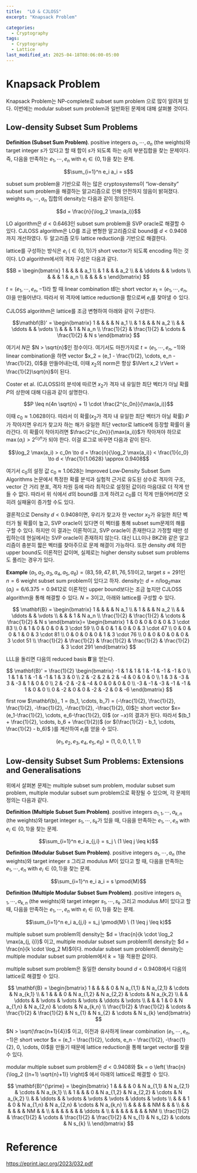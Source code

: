 ```yaml
---
title:  "LO & CJLOSS"
excerpt: "Knapsack Problem"

categories:
  - Cryptography
tags:
  - Cryptography
  - Lattice
last_modified_at: 2025-04-18T08:06:00-05:00
---
```


# Knapsack Problem

Knapsack Problem는 NP-complete로 subset sum problem 으로 많이 알려져 있다. 이번에는 modular subset sum problem과 일반화된 문제에 대해 살펴볼 것이다. 

##  Low-density Subset Sum Problems

**Definition (Subset Sum Problem)**. positive integers $a_1, \cdots, a_n$ (the weights)와 target integer $s$가 있다고 할 때 합이 $s$가 되도록 하는 $a_i$의 부분집합을 찾는 문제이다. 즉, 다음을 만족하는 $e_1, \cdots, e_n$ with $e_i \in \lbrace 0, 1 \rbrace$을 찾는 문제. 

$$\sum_{i=1}^n e_i a_i = s$$ 

subset sum problem을 기반으로 하는 많은 cryptosystems이 “low-density” subset sum problem을 해결하는 알고리즘으로 인해 안전하지 않음이 밝혀졌다. weights $a_1, \cdots, a_n$ 집합의 density는 다음과 같이 정의된다. 

$$d = \frac{n}{\log_2 \max(a_i)}$$

LO algorithm은 $d<0.6463$인 subset sum problem을 SVP oracle로 해결할 수 있다. CJLOSS algorithm은 LO를 조금 변형한 알고리즘으로 bound를 $d<0.9408$까지 개선하였다. 두 알고리즘 모두 lattice reduction을 기반으로 해결한다. 

lattice를 구성하는 방식은 $e_i$ ($\in \lbrace 0, 1 \rbrace$)가 short vector가 되도록 encoding 하는 것이다. LO algorithm에서의 격자 구성은 다음과 같다. 

$$B = 
\begin{bmatrix}
1      &        &        &        & a_1 \\
       & 1      &        &        & a_2 \\
       &        & \ddots &        & \vdots \\
       &        &        & 1      & a_n \\
       &        &        &        & s
\end{bmatrix}
$$

$t = (e_1, \cdots, e_n, -1)$라 할 때 linear combination $tB$는 short vector $x_1 = (e_1, \cdots, e_n, 0)$을 만들어낸다. 따라서 위 격자에 lattice reduction을 함으로써 $e_i$를 찾아낼 수 있다.

CJLOSS algorithm은 lattice를 조금 변형하여 아래와 같이 구성한다. 

$$\mathbf{B}' =
\begin{bmatrix}
1      &        &        &        & N a_1 \\
       & 1      &        &        & N a_2 \\
       &        & \ddots &        & \vdots \\
       &        &        & 1      & N a_n \\
\frac{1}{2} & \frac{1}{2} & \cdots & \frac{1}{2} & N s
\end{bmatrix}
$$

여기서 $N$은 $N > \sqrt{n}$인 정수이다. 여기서도 마찬가지로 $t = (e_1, \cdots, e_n, -1)$와 linear combination을 하면 vector $x_2 = (e_1 - \frac{1}{2}, \cdots, e_n - \frac{1}{2}, 0)$을 만들어내는데, 
이때 $x_2$의 norm은 항상 $\lVert x_2 \rVert = \frac{1}{2}\sqrt{n}$이 된다. 

Coster et al. (CJLOSS)의 분석에 따르면 $x_2$가 격자 내 유일한 최단 벡터가 아닐 확률 $P$의 상한에 대해 다음과 같이 설명한다. 

$$P \leq n(4n \sqrt{n} + 1) \cdot \frac{2^{c_0n}}{\max(a_i)}$$

이때 $c_0 \approx 1.0628$이다. 따라서 이 확률($x_2$가 격자 내 유일한 최단 벡터가 아닐 확률) $P$가 작아지면 우리가 찾고자 하는 해가 유일한 최단 vector로 lattice에 등장할 확률이 올라간다. 
이 확률이 작아지려면 $\frac{2^{c_0n}}{\max(a_i)}$가 작아져야 하므로 $\max(a_i) > 2^{c_0n}$가 되야 한다. 이걸 로그로 바꾸면 다음과 같이 된다. 

$$\log_2 \max(a_i) > c_0n \to d = \frac{n}{\log_2 \max(a_i)} < \frac{1}{c_0} \to d < \frac{1}{1.0628} \approx 0.9408$$ 

여기서 $c_0$의 설정 값 $c_0 \approx 1.0628$는 Improved Low‑Density Subset Sum Algorithms 논문에서 특정한 확률 분석과 실험적 근거로 유도된 상수로 격자의 구조, vector 간 거리 분포, 격자 차원 등에 따라 최적으로 설정된 값이라 마음대로 더 작게 만들 수 없다. 따라서 위 식에서 $d$의 bound를 크게 하려고 $c_0$를 더 작게 만들어버리면 오히려 실패율이 증가할 수도 있다. 

결론적으로 Density $d< 0.9408$이면, 우리가 찾고자 한 vector $x_2$가 유일한 최단 벡터가 될 확률이 높고, SVP oracle이 있다면 이 벡터를 통해 subset sum문제의 해를 구할 수 있다. 하지만 이 결과는 이론적이고, SVP oracle이 존재한다고 가정할 때만 성립하는데 현실에서는 SVP oracle이 존재하지 않는다. 대신 LLL이나 BKZ와 같은 알고리즘이 충분히 짧은 벡터를 찾아주므로 문제 해결이 가능하다. 또한 density $d$에 의한 upper bound도 이론적인 값이며, 실제로는 higher density subset sum problems도 풀리는 경우가 있다.  

**Example** $(a_1, a_2, a_3, a_4, a_5, a_6) = (83, 59, 47, 81, 76, 51)$이고, target $s=291$인 $n=6$ weight subset sum problem이 있다고 하자. density는 $d=n/ \log_2 \max(a_i) = 6/6.375 = 0.9412$로 이론적인 upper bound보다는 조금 높지만 CJLOSS algorithm을 통해 해결할 수 있다. $N=3$이고, 아래와 lattice를 구성할 수 있다. 

$$
\mathbf{B} =
\begin{bmatrix}
1      &        &        &        & N a_1 \\
       & 1      &        &        & N a_2 \\
       &        & \ddots &        & \vdots \\
       &        &        & 1      & N a_n \\
\frac{1}{2} & \frac{1}{2} & \cdots & \frac{1}{2} & N s
\end{bmatrix}=
\begin{bmatrix}
1 & 0 & 0 & 0 & 0 & 3 \cdot 83 \\
0 & 1 & 0 & 0 & 0 & 3 \cdot 59 \\
0 & 0 & 1 & 0 & 0 & 3 \cdot 47 \\
0 & 0 & 0 & 1 & 0 & 3 \cdot 81 \\
0 & 0 & 0 & 0 & 1 & 3 \cdot 76 \\
0 & 0 & 0 & 0 & 0 & 3 \cdot 51 \\
\frac{1}{2} & \frac{1}{2} & \frac{1}{2} & \frac{1}{2} & \frac{1}{2} & 3 \cdot 291
\end{bmatrix}
$$

LLL을 돌리면 다음의 reduced basis $\mathbf{B}'$을 얻는다. 

$$
\mathbf{B}' = \frac{1}{2}
\begin{bmatrix}
-1 &  1 &  1 &  1 & -1 & -1 & -1 &  0 \\
 1 &  1 &  1 & -1 & -1 &  1 &  3 &  0 \\
 2 & -2 &  2 &  2 & -4 &  0 &  0 &  0 \\
 1 &  3 & -3 &  3 & -3 &  1 &  0 &  0 \\
 2 & -2 & -2 & -4 &  0 &  0 &  0 &  0 \\
-3 & -1 & -3 & -1 & -1 &  1 &  0 &  0 \\
 0 & -2 &  0 &  0 & -2 & -2 &  0 & -6
\end{bmatrix}
$$

first row $\mathbf{b}_ 1 = (b_1, \cdots, b_7) = (-\frac{1}{2}, \frac{1}{2}, \frac{1}{2}, -\frac{1}{2}, -\frac{1}{2}, -\frac{1}{2}, 0)$는 short vector $x=(e_1-\frac{1}{2}, \cdots, e_6-\frac{1}{2}, 0)$ (or $-x$)의 결과가 된다. 따라서 $(b_1 + \frac{1}{2}, \cdots, b_6 + \frac{1}{2})$ (or $(\frac{1}{2} - b_1, \cdots, \frac{1}{2} - b_6)$ )를 계산하여 $e_i$를 얻을 수 있다. 

$$(e_1, e_2, e_3, e_4, e_5, e_6) = (1, 0, 0, 1, 1, 1)$$

## Low-density Subset Sum Problems: Extensions and Generalisations

위에서 살펴본 문제는 multiple subset sum problem, modular subset sum problem, multiple modular subset sum problem으로 확장될 수 있으며, 각 문제의 정의는 다음과 같다. 

**Definition (Multiple Subset Sum Problem)**. positive integers $a_{1,1}, \cdots, a_{k,n}$ (the weights)와 target integer $s_1, \cdots, s_k$가 있을 때, 다음을 만족하는 $e_1, \cdots, e_n$ with $e_i \in \lbrace 0, 1 \rbrace$을 찾는 문제.

$$\sum_{i=1}^n e_i a_{j,i} = s_j \ (1 \leq j \leq k)$$ 

**Definition (Modular Subset Sum Problem)**. positive integers $a_1, \cdots, a_n$ (the weights)와 target integer $s$ 그리고 modulus $M$이 있다고 할 때, 다음을 만족하는 $e_1, \cdots, e_n$ with $e_i \in \lbrace 0, 1 \rbrace$을 찾는 문제.

$$\sum_{i=1}^n e_i a_i = s \pmod{M}$$ 

**Definition (Multiple Modular Subset Sum Problem)**. positive integers $a_{1,1}, \cdots, a_{k,n}$ (the weights)와 target integer $s_1, \cdots, s_k$ 그리고 modulus $M$이 있다고 할 때, 다음을 만족하는 $e_1, \cdots, e_n$ with $e_i \in \lbrace 0, 1 \rbrace$을 찾는 문제.

$$\sum_{i=1}^n e_i a_{j,i} = s_j \pmod{M} \ (1 \leq j \leq k)$$ 

multiple subset sum problem의 density는 $d = \frac{n}{k \cdot \log_2 \max(a_{j, i})}$ 이고, multiple modular subset sum problem의 density는 $d = \frac{n}{k \cdot \log_2 M}$이다. modular subset sum problem의 density는 multiple modular subset sum problem에서 $k=1$을 적용한 값이다. 

multiple subset sum problem은 동일한 density bound $d < 0.9408$에서 다음의 lattice로 해결할 수 있다. 

$$
\mathbf{B} =
\begin{bmatrix}
1 & & & & 0 & N a_{1,1} & N a_{2,1} & \cdots & N a_{k,1} \\
 & 1 & & & 0 & N a_{1,2} & N a_{2,2} & \cdots & N a_{k,2} \\
 & & \ddots & & \vdots & \vdots & \vdots & \ddots & \vdots \\
 & & & 1 & 0 & N a_{1,n} & N a_{2,n} & \cdots & N a_{k,n} \\
\frac{1}{2} & \frac{1}{2} & \cdots & \frac{1}{2} & \frac{1}{2} & N s_{1} & N s_{2} & \cdots & N s_{k}
\end{bmatrix}
$$

$N > \sqrt{\frac{n+1}{4}}$ 이고, 이전과 유사하게 linear combination $(e_1, \cdots, e_n, -1)$은 short vector $x = (e_1 - \frac{1}{2}, \cdots, e_n - \frac{1}{2}, -\frac{1}{2}, 0, \cdots, 0)$을 만들기 때문에 lattice reduction을 통해 target vector를 찾을 수 있다. 

 modular multiple subset sum problem은 $d < 0.9408$와 $k = o \left( \frac{n}{\log_2 ((n+1) \sqrt{n}+1)} \right)$ 에서 아래의 lattice로 해결할 수 있다. 

 $$
\mathbf{B}^{\prime} =
\begin{bmatrix}
1 & & & & 0 & N a_{1,1} & N a_{2,1} & \cdots & N a_{k,1} \\
 & 1 & & & 0 & N a_{1,2} & N a_{2,2} & \cdots & N a_{k,2} \\
 & & \ddots & & \vdots & \vdots & \vdots & \ddots & \vdots \\
 & & & 1 & 0 & N a_{1,n} & N a_{2,n} & \cdots & N a_{k,n} \\
 & & & & & NM & & & \\
 & & & & & & NM & & \\
 & & & & & & & \ddots & \\
 & & & & & & & & NM \\
\frac{1}{2} & \frac{1}{2} & \cdots & \frac{1}{2} & \frac{1}{2} & N s_{1} & N s_{2} & \cdots & N s_{k} \\ 
\end{bmatrix}
$$



# Reference 

https://eprint.iacr.org/2023/032.pdf







